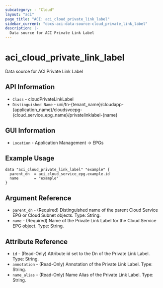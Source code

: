 ```yaml
---
subcategory: - "Cloud"
layout: "aci"
page_title: "ACI: aci_cloud_private_link_label"
sidebar_current: "docs-aci-data-source-cloud_private_link_label"
description: |-
  Data source for ACI Private Link Label
---
```


# aci_cloud_private_link_label #

Data source for ACI Private Link Label


## API Information ##

* `Class` - cloudPrivateLinkLabel
* `Distinguished Name` - uni/tn-{tenant_name}/cloudapp-{application_name}/cloudsvcepg-{cloud_service_epg_name}/privatelinklabel-{name}

## GUI Information ##

* `Location` - Application Management -> EPGs


## Example Usage ##

```hcl
data "aci_cloud_private_link_label" "example" {
  parent_dn  = aci_cloud_service_epg.example.id
  name       = "example"
}
```

## Argument Reference ##

* `parent_dn` - (Required) Distinguished name of the parent Cloud Service EPG or Cloud Subnet objects. Type: String.
* `name` - (Required) Name of the Private Link Label for the Cloud Service EPG object. Type: String.

## Attribute Reference ##
* `id` - (Read-Only) Attribute id set to the Dn of the Private Link Label. Type: String.
* `annotation` - (Read-Only) Annotation of the Private Link Label. Type: String.
* `name_alias` - (Read-Only) Name Alias of the Private Link Label. Type: String.
